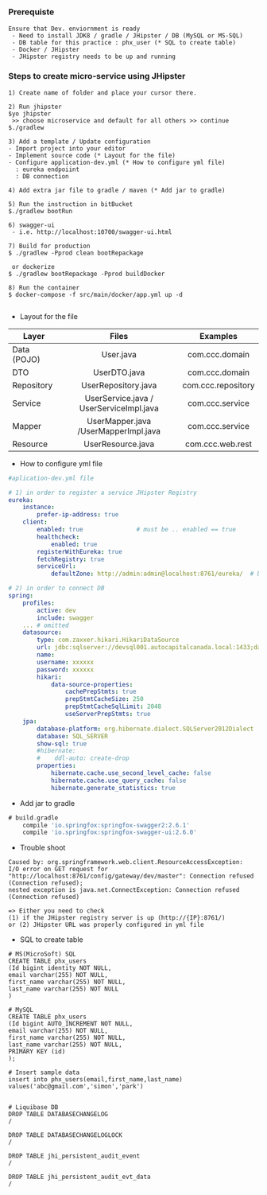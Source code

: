 
#

### Prerequiste

```
Ensure that Dev. enviornment is ready
 - Need to install JDK8 / gradle / JHipster / DB (MySQL or MS-SQL)
 - DB table for this practice : phx_user (* SQL to create table)
 - Docker / JHipster
 - JHipster registry needs to be up and running
```
 
### Steps to create micro-service using JHipster

```
1) Create name of folder and place your cursor there.

2) Run jhipster
$yo jhipster
 >> choose microservice and default for all others >> continue
$./gradlew

3) Add a template / Update configuration
- Import project into your editor 
- Implement source code (* Layout for the file)
- Configure application-dev.yml (* How to configure yml file)
  : eureka endpoiint
  : DB connection

4) Add extra jar file to gradle / maven (* Add jar to gradle)

5) Run the instruction in bitBucket
$./gradlew bootRun

6) swagger-ui
 - i.e. http://localhost:10700/swagger-ui.html
 
7) Build for production
$ ./gradlew -Pprod clean bootRepackage

 or dockerize
$ ./gradlew bootRepackage -Pprod buildDocker

8) Run the container
$ docker-compose -f src/main/docker/app.yml up -d


```

* Layout for the file 

| Layer       | Files         | Examples|
| ------------- |:-------------:| :-------------:| 
| Data (POJO) | User.java  | com.ccc.domain | 
| DTO | UserDTO.java    | com.ccc.domain | 
| Repository      | UserRepository.java     | com.ccc.repository |
|Service     |  UserService.java / UserServiceImpl.java    |com.ccc.service | 
| Mapper | UserMapper.java /UserMapperImpl.java     | com.ccc.service | 
| Resource      |  UserResource.java  | com.ccc.web.rest|


* How to configure yml file 
```yml
#aplication-dev.yml file 

# 1) in order to register a service JHipster Registry
eureka:
    instance:
        prefer-ip-address: true
    client:
        enabled: true               # must be .. enabled == true
        healthcheck:
            enabled: true
        registerWithEureka: true
        fetchRegistry: true
        serviceUrl:
            defaultZone: http://admin:admin@localhost:8761/eureka/  # Update defaultZone accordingly

# 2) in order to connect DB
spring:
    profiles:
        active: dev
        include: swagger
    ... # omitted
    datasource:
        type: com.zaxxer.hikari.HikariDataSource
        url: jdbc:sqlserver://devsql001.autocapitalcanada.local:1433;databaseName=cccdev03;
        name:
        username: xxxxxx
        password: xxxxxx
        hikari:
            data-source-properties:
                cachePrepStmts: true
                prepStmtCacheSize: 250
                prepStmtCacheSqlLimit: 2048
                useServerPrepStmts: true
    jpa:
        database-platform: org.hibernate.dialect.SQLServer2012Dialect
        database: SQL_SERVER
        show-sql: true
        #hibernate:
        #    ddl-auto: create-drop
        properties:
            hibernate.cache.use_second_level_cache: false
            hibernate.cache.use_query_cache: false
            hibernate.generate_statistics: true            
```

* Add jar to gradle
```gradle
# build.gradle
    compile 'io.springfox:springfox-swagger2:2.6.1'
    compile 'io.springfox:springfox-swagger-ui:2.6.0'
```

* Trouble shoot 
```
Caused by: org.springframework.web.client.ResourceAccessException: 
I/O error on GET request for "http://localhost:8761/config/gateway/dev/master": Connection refused (Connection refused);
nested exception is java.net.ConnectException: Connection refused (Connection refused)

=> Either you need to check 
(1) if the JHipster registry server is up (http://{IP}:8761/)
or (2) JHipster URL was properly configured in yml file
```

* SQL to create table
```mysql
# MS(MicroSoft) SQL
CREATE TABLE phx_users
(Id bigint identity NOT NULL,
email varchar(255) NOT NULL,
first_name varchar(255) NOT NULL,
last_name varchar(255) NOT NULL
)

# MySQL
CREATE TABLE phx_users
(Id bigint AUTO_INCREMENT NOT NULL,
email varchar(255) NOT NULL,
first_name varchar(255) NOT NULL,
last_name varchar(255) NOT NULL,
PRIMARY KEY (id)
);

# Insert sample data
insert into phx_users(email,first_name,last_name) values('abc@gmail.com','simon','park')


# Liquibase DB
DROP TABLE DATABASECHANGELOG
/

DROP TABLE DATABASECHANGELOGLOCK
/

DROP TABLE jhi_persistent_audit_event
/

DROP TABLE jhi_persistent_audit_evt_data
/

```

